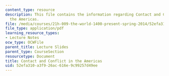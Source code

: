 ```yaml
---
content_type: resource
description: This file contains the information regarding Contact and Conflict in
  the Americas.
file: /media/courses/21h-009-the-world-1400-present-spring-2014/52efa310a3f926ac616e9c99257d49ee_MIT21H_009S14_Lec_7.pdf
file_type: application/pdf
learning_resource_types:
- Lecture Notes
ocw_type: OCWFile
parent_title: Lecture Slides
parent_type: CourseSection
resourcetype: Document
title: Contact and Conflict in the Americas
uid: 52efa310-a3f9-26ac-616e-9c99257d49ee
---
```


